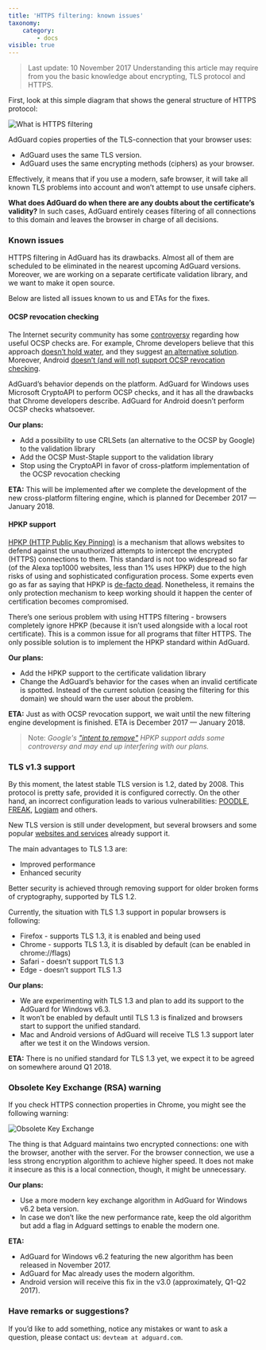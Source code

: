 ```yaml
---
title: 'HTTPS filtering: known issues'
taxonomy:
    category:
        - docs
visible: true
---
```


> Last update: 10 November 2017
> Understanding this article may require from you the basic knowledge about encrypting, TLS protocol and HTTPS.

First, look at this simple diagram that shows the general structure of HTTPS protocol:

![What is HTTPS filtering](https://cdn.adguard.com/public/Adguard/Blog/https/what_is_https_filtering.png)

AdGuard copies properties of the TLS-connection that your browser uses:

* AdGuard uses the same TLS version.
* AdGuard uses the same encrypting methods (ciphers) as your browser.

Effectively, it means that if you use a modern, safe browser, it will take all known TLS problems into account and won’t attempt to use unsafe ciphers.

**What does AdGuard do when there are any doubts about the certificate’s validity?** In such cases, AdGuard entirely ceases filtering of all connections to this domain and leaves the browser in charge of all decisions.

### Known issues

HTTPS filtering in AdGuard has its drawbacks. Almost all of them are scheduled to be eliminated in the nearest upcoming AdGuard versions. Moreover, we are working on a separate certificate validation library, and we want to make it open source.

Below are listed all issues known to us and ETAs for the fixes.

#### OCSP revocation checking

The Internet security community has some [controversy](https://www.grc.com/revocation/crlsets.htm) regarding how useful OCSP checks are. For example, Chrome developers believe that this approach [doesn’t hold water](https://www.imperialviolet.org/2014/04/19/revchecking.html), and they suggest [an alternative solution](https://www.imperialviolet.org/2012/02/05/crlsets.html). Moreover, Android [doesn’t (and will not) support OCSP revocation checking](https://issuetracker.google.com/issues/36993981).

AdGuard’s behavior depends on the platform. AdGuard for Windows uses Microsoft CryptoAPI to perform OCSP checks, and it has all the drawbacks that Chrome developers describe. AdGuard for Android doesn’t perform OCSP checks whatsoever.

**Our plans:**

* Add a possibility to use CRLSets (an alternative to the OCSP by Google) to the validation library
* Add the OCSP Must-Staple support to the validation library
* Stop using the CryptoAPI in favor of cross-platform implementation of the OCSP revocation checking

**ETA:** This will be implemented after we complete the development of the new cross-platform filtering engine, which is planned for December 2017 — January 2018.

#### HPKP support

[HPKP (HTTP Public Key Pinning)](https://en.wikipedia.org/wiki/HTTP_Public_Key_Pinning) is a mechanism that allows websites to defend against the unauthorized attempts to intercept the encrypted (HTTPS) connections to them. This standard is not too widespread so far (of the Alexa top1000 websites, less than 1% uses HPKP) due to the high risks of using and sophisticated configuration process. Some experts even go as far as saying that HPKP is [de-facto dead](https://blog.qualys.com/ssllabs/2016/09/06/is-http-public-key-pinning-dead). Nonetheless, it remains the only protection mechanism to keep working should it happen the center of certification becomes compromised.

There’s one serious problem with using HTTPS filtering - browsers completely ignore HPKP (because it isn’t used alongside with a local root certificate). This is a common issue for all programs that filter HTTPS. The only possible solution is to implement the HPKP standard within AdGuard.

**Our plans:**

* Add the HPKP support to the certificate validation library
* Change the AdGuard’s behavior for the cases when an invalid certificate is spotted. Instead of the current solution (ceasing the filtering for this domain) we should warn the user about the problem.

**ETA:** Just as with OCSP revocation support, we wait until the new filtering engine development is finished. ETA is December 2017 — January 2018.

>Note: *Google's ["intent to remove"](https://groups.google.com/a/chromium.org/forum/#!topic/blink-dev/he9tr7p3rZ8) HPKP support adds some controversy and may end up interfering with our plans.*

### TLS v1.3 support

By this moment, the latest stable TLS version is 1.2, dated by 2008. This protocol is pretty safe, provided it is configured correctly. On the other hand, an incorrect configuration leads to various vulnerabilities: [POODLE](https://blog.qualys.com/ssllabs/2014/10/15/ssl-3-is-dead-killed-by-the-poodle-attack), [FREAK](https://censys.io/blog/freak), [Logjam](https://weakdh.org/) and others.

New TLS version is still under development, but several browsers and some popular [websites and services](https://blog.cloudflare.com/introducing-tls-1-3/) already support it.

The main advantages to TLS 1.3 are:

* Improved performance
* Enhanced security

Better security is achieved through removing support for older broken forms of cryptography, supported by TLS 1.2.

Currently, the situation with TLS 1.3 support in popular browsers is following: 

* Firefox - supports TLS 1.3, it is enabled and being used
* Chrome - supports TLS 1.3, it is disabled by default (can be enabled in chrome://flags)
* Safari - doesn’t support TLS 1.3
* Edge - doesn’t support TLS 1.3

**Our plans:**

* We are experimenting with TLS 1.3 and plan to add its support to the AdGuard for Windows v6.3.
* It won’t be enabled by default until TLS 1.3 is finalized and browsers start to support the unified standard.
* Mac and Android versions of AdGuard will receive TLS 1.3 support later after we test it on the Windows version.

**ETA:** There is no unified standard for TLS 1.3 yet, we expect it to be agreed on somewhere around Q1 2018.

### Obsolete Key Exchange (RSA) warning

If you check HTTPS connection properties in Chrome, you might see the following warning:

![Obsolete Key Exchange](https://cdn.adguard.com/public/Adguard/Blog/https/obsolete_key_exchange.png)

The thing is that Adguard maintains two encrypted connections: one with the browser, another with the server. For the browser connection, we use a less strong encryption algorithm to achieve higher speed. It does not make it insecure as this is a local connection, though, it might be unnecessary.

**Our plans:**

* Use a more modern key exchange algorithm in AdGuard for Windows v6.2 beta version.
* In case we don’t like the new performance rate, keep the old algorithm but add a flag in Adguard settings to enable the modern one.

**ETA:**
* AdGuard for Windows v6.2 featuring the new algorithm has been released in November 2017.
* AdGuard for Mac already uses the modern algorithm.
* Android version will receive this fix in the v3.0 (approximately, Q1-Q2 2017).

### Have remarks or suggestions?

If you’d like to add something, notice any mistakes or want to ask a question, please contact us: `devteam at adguard.com`.
